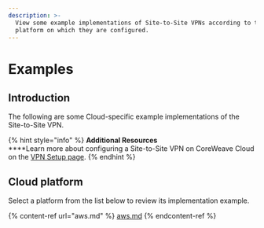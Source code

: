 ```yaml
---
description: >-
  View some example implementations of Site-to-Site VPNs according to the Cloud
  platform on which they are configured.
---
```


# Examples

## Introduction

The following are some Cloud-specific example implementations of the Site-to-Site VPN.

{% hint style="info" %}
**Additional Resources**\
****Learn more about configuring a Site-to-Site VPN on CoreWeave Cloud on the [VPN Setup page](../).
{% endhint %}

## Cloud platform

Select a platform from the list below to review its implementation example.

{% content-ref url="aws.md" %}
[aws.md](aws.md)
{% endcontent-ref %}
